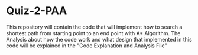 # Quiz-2-PAA

This repository will contain the code that will implement how to search a shortest path from starting point to an end point with A* Algorithm. The Analysis about how the code work and what design that implemented in this code will be explained in the "Code Explanation and Analysis File"
